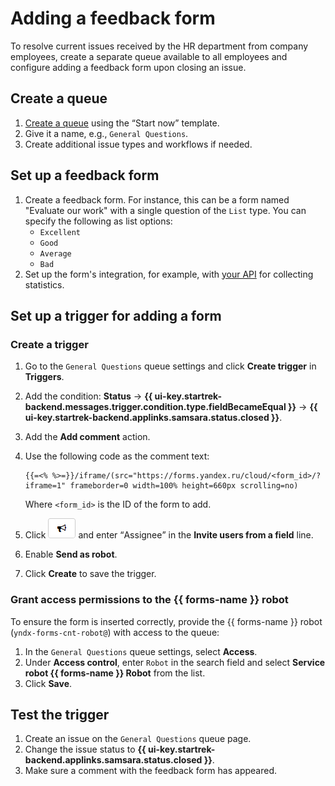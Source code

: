 # Adding a feedback form

To resolve current issues received by the HR department from company employees, create a separate queue available to all employees and configure adding a feedback form upon closing an issue.

## Create a queue

1. [Create a queue](manager/create-queue.md) using the <q>Start now</q> template.
1. Give it a name, e.g., `General Questions`.
1. Create additional issue types and workflows if needed.

## Set up a feedback form

1. Create a feedback form. For instance, this can be a form named "Evaluate our work" with a single question of the `List` type. You can specify the following as list options:
   - `Excellent`
   - `Good`
   - `Average`
   - `Bad`
1. Set up the form's integration, for example, with [your API](../forms/send-request.md) for collecting statistics.

## Set up a trigger for adding a form

### Create a trigger

1. Go to the `General Questions` queue settings and click **Create trigger** in **Triggers**.
1. Add the condition: **Status** → **{{ ui-key.startrek-backend.messages.trigger.condition.type.fieldBecameEqual }}** → **{{ ui-key.startrek-backend.applinks.samsara.status.closed }}**.
1. Add the **Add comment** action.
1. Use the following code as the comment text:

   ```
   {{=<% %>=}}/iframe/(src="https://forms.yandex.ru/cloud/<form_id>/?iframe=1" frameborder=0 width=100% height=660px scrolling=no)
   ```
   Where `<form_id>` is the ID of the form to add.
1. Click ![](../_assets/tracker/summon.png) and enter <q>Assignee</q> in the **Invite users from a field** line.
1. Enable **Send as robot**.
1. Click **Create** to save the trigger.

### Grant access permissions to the {{ forms-name }} robot

To ensure the form is inserted correctly, provide the {{ forms-name }} robot (`yndx-forms-cnt-robot@`) with access to the queue:

1. In the `General Questions` queue settings, select **Access**.
1. Under **Access control**, enter `Robot` in the search field and select **Service robot {{ forms-name }} Robot** from the list.
1. Click **Save**.

## Test the trigger

1. Create an issue on the `General Questions` queue page.
1. Change the issue status to **{{ ui-key.startrek-backend.applinks.samsara.status.closed }}**.
1. Make sure a comment with the feedback form has appeared.